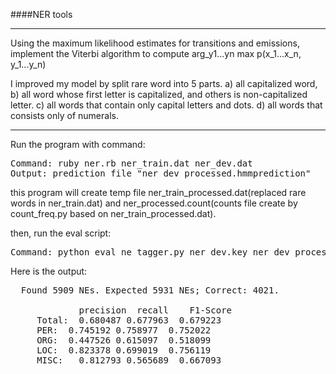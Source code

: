 ####NER tools

---
Using the maximum likelihood estimates for transitions and emissions, implement the Viterbi algorithm to compute arg_y1...yn max p(x_1...x_n, y_1...y_n)

I improved my model by split rare word into 5 parts. a) all capitalized word, b) all word whose first letter is capitalized, and others is non-capitalized letter. c) all words that contain only capital letters and dots. d) all words that consists only of numerals.

---

Run the program with command:
<pre>
Command: ruby ner.rb ner_train.dat ner_dev.dat
Output: prediction file "ner_dev_processed.hmmprediction"
</pre>

this program will create temp file ner_train_processed.dat(replaced rare words in ner_train.dat) and ner_processed.count(counts file create by count_freq.py based on ner_train_processed.dat).

then, run the eval script:
<pre>
Command: python eval_ne_tagger.py ner_dev.key ner_dev_processed.hmmprediction
</pre>
Here is the output:
<pre>
  Found 5909 NEs. Expected 5931 NEs; Correct: 4021.

             precision  recall    F1-Score
     Total:  0.680487 0.677963  0.679223
     PER:  0.745192 0.758977  0.752022
     ORG:  0.447526 0.615097  0.518099
     LOC:  0.823378 0.699019  0.756119
     MISC:   0.812793 0.565689  0.667093
</pre>
